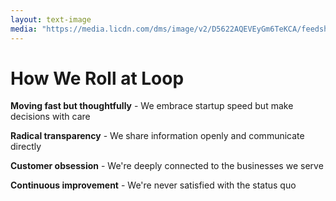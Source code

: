 ```yaml
---
layout: text-image
media: "https://media.licdn.com/dms/image/v2/D5622AQEVEyGm6TeKCA/feedshare-shrink_2048_1536/B56ZdB4U7LGoAo-/0/1749156975103?e=1752105600&v=beta&t=b2DgyfGoNUuGjXXmDoqbQ1MCxAb1CGOGwv1Kw1dI4b8"
---
```


# How We Roll at Loop

**Moving fast but thoughtfully** - We embrace startup speed but make decisions with care

**Radical transparency** - We share information openly and communicate directly

**Customer obsession** - We're deeply connected to the businesses we serve

**Continuous improvement** - We're never satisfied with the status quo

<!--
**Speaker Notes - Company Values:**

- Make the values relevant to the technical topic: "Our values directly shaped how we approached our payment infrastructure challenge."

- Connect to technical decisions: "Moving fast but thoughtfully meant finding a solution that would let us ship quickly but with reliability guarantees."

- Highlight the transparency angle: "Radical transparency guided us to build systems with complete visibility into every transaction step."

- Link to customer impact: "Our customer obsession meant that reliability wasn't optional - businesses depend on our payments going through correctly every time."

- Connect to Temporal: "These values led us to adopt Temporal, which we'll explore in detail shortly."

- Time target: About 30-45 seconds - keep this brief, but connect values to your technical solution
-->